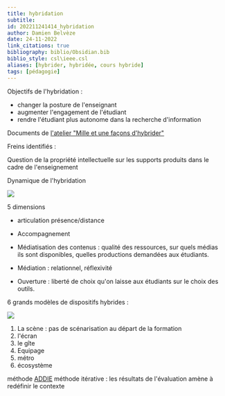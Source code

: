 ```yaml
---
title: hybridation
subtitle:
id: 202211241414_hybridation
author: Damien Belvèze
date: 24-11-2022
link_citations: true
bibliography: biblio/Obsidian.bib
biblio_style: csl\ieee.csl
aliases: [hybrider, hybridée, cours hybride]
tags: [pédagogie]
---
```


Objectifs de l'hybridation : 

- changer la posture de l'enseignant
- augmenter l'engagement de l'étudiant
- rendre l'étudiant plus autonome dans la recherche d'information


Documents de [l'atelier "Mille et une façons d'hybrider" ](https://drive.google.com/drive/u/0/folders/1H6B7iUgkUal4yQlo0Yq-3lA3miECM6Et)


Freins identifiés : 

Question de la propriété intellectuelle sur les supports produits dans le cadre de l'enseignement

Dynamique de l'hybridation

![](dynamique_hybridation.PNG)

5 dimensions

- articulation présence/distance

- Accompagnement

- Médiatisation des contenus : qualité des ressources, sur quels médias ils sont disponibles, quelles productions demandées aux étudiants. 

- Médiation : relationnel, réflexivité

- Ouverture : liberté de choix qu'on laisse aux étudiants sur le choix des outils. 

6 grands modèles de dispositifs hybrides :

![](http://www.pedagosup.fr/carenn/)

1. La scène : pas de scénarisation au départ de la formation
2. l'écran
3. le gîte
4. Equipage
5. métro
6. écosystème

méthode [ADDIE](https://www.instructionaldesign.org/models/addie/) 
méthode itérative : les résultats de l'évaluation amène à redéfinir le contexte

